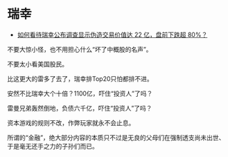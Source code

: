 # 瑞幸

- [如何看待瑞幸公布调查显示伪造交易价值达 22 亿，盘前下跌超 80%？](https://www.zhihu.com/question/384645264/answer/1124202723)


不要大惊小怪，也不用担心什么“坏了中概股的名声”。

不要太小看美国股民。

比这更大的雷多了去了，瑞幸排Top20只怕都排不进。

安然不比瑞幸大个十倍？1100亿，吓住“投资人”了吗？

雷曼兄弟轰然倒地，负债六千亿，吓住“投资人”了吗？

资本游戏的规则不改，作弊玩家就永不会止息。

所谓的“金融”，绝大部分内容的本质只不过是无良的父母们在强制透支尚未出世、于是毫无还手之力的子孙们而已。

  
